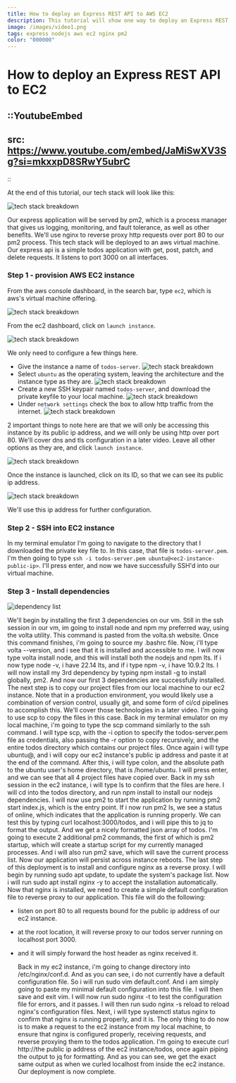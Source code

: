 ```yaml
---
title: How to deploy an Express REST API to AWS EC2
description: This tutorial will show one way to deploy an Express REST API to an EC2 instance using Nginx as a reverse proxy.
image: /images/video1.png
tags: express nodejs aws ec2 nginx pm2
color: "000000"
---
```


# How to deploy an Express REST API to EC2

::YoutubeEmbed
---
src: https://www.youtube.com/embed/JaMiSwXV3Sg?si=mkxxpD8SRwY5ubrC
---
::

At the end of this tutorial, our tech stack will look like this:

![tech stack breakdown](/images/express-pm2-nginx-ec2/tech-stack.png)

Our express application will be served by pm2, which is a process manager that gives us logging, monitoring, and fault tolerance, as well as other benefits.
We'll use nginx to reverse proxy http requests over port 80 to our pm2 process.
This tech stack will be deployed to an aws virtual machine.
Our express api is a simple todos application with get, post, patch, and delete requests.
It listens to port 3000 on all interfaces.

### Step 1 - provision AWS EC2 instance

From the aws console dashboard, in the search bar, type `ec2`, which is aws's virtual machine offering.

![tech stack breakdown](/images/express-pm2-nginx-ec2/aws-search-ec2.png)

From the ec2 dashboard, click on `launch instance`.

![tech stack breakdown](/images/express-pm2-nginx-ec2/luanch-instance.png)

We only need to configure a few things here.

- Give the instance a name of `todos-server`.
![tech stack breakdown](/images/express-pm2-nginx-ec2/ec2-name.png)
- Select `ubuntu` as the operating system, leaving the architecture and the instance type as they are.
![tech stack breakdown](/images/express-pm2-nginx-ec2/ec2-os.png)
- Create a new SSH keypair named `todos-server`, and download the private keyfile to your local machine.
![tech stack breakdown](/images/express-pm2-nginx-ec2/ec2-keypair.png)
- Under `network settings` check the box to allow http traffic from the internet.
![tech stack breakdown](/images/express-pm2-nginx-ec2/ec2-http.png)

2 important things to note here are that we will only be accessing this instance by its public ip address, and we will only be using http over port 80.
We'll cover dns and tls configuration in a later video.
Leave all other options as they are, and click `launch instance`.

![tech stack breakdown](/images/express-pm2-nginx-ec2/ec2-launch.png)

Once the instance is launched, click on its ID, so that we can see its public ip address.

![tech stack breakdown](/images/express-pm2-nginx-ec2/ec2-ip.png)

We'll use this ip address for further configuration.

### Step 2 - SSH into EC2 instance

In my terminal emulator I'm going to navigate to the directory that I downloaded the private key file to.
In this case, that file is `todos-server.pem`.
I'm then going to type `ssh -i todos-server.pem ubuntu@<ec2-instance-public-ip>`.
I'll press enter, and now we have successfully SSH'd into our virtual machine.

### Step 3 - Install dependencies

![dependency list](/images/express-pm2-nginx-ec2/dependencies.png)

We'll begin by installing the first 3 dependencies on our vm.
Still in the ssh session in our vm, im going to install node and npm my preferred way, using the volta utility.
This command is pasted from the volta.sh website.
Once this command finishes, i'm going to source my .bashrc file.
Now, i'll type volta --version, and i see that it is installed and accessible to me.
I will now type volta install node, and this will install both the nodejs and npm lts.
If i now type node -v, i have 22.14 lts, and if i type npm -v, i have 10.9.2 lts.
I will now install my 3rd dependency by typing npm install -g to install globally, pm2.
And now our first 3 dependencies are successfully installed.
The next step is to copy our project files from our local machine to our ec2 instance.
Note that in a production environment, you would likely use a combination of version control, usually git, and some form of ci/cd pipelines to accomplish this.
We'll cover those technologies in a later video.
I'm going to use scp to copy the files in this case.
Back in my terminal emulator on my local machine, i'm going to type the scp command similarly to the ssh command.
I will type scp, with the -i option to specify the todos-server.pem file as credentials, also passing the -r option to copy recursively, and the entire todos directory which contains our project files.
Once again i will type ubuntu@, and i will copy our ec2 instance's public ip address and paste it at the end of the command.
After this, i will type colon, and the absolute path to the ubuntu user's home directory, that is /home/ubuntu.
I will press enter, and we can see that all 4 project files have copied over.
Back in my ssh session in the ec2 instance, i will type ls to confirm that the files are here.
I will cd into the todos directory, and run npm install to install our nodejs dependencies.
I will now use pm2 to start the application by running pm2 start index.js, which is the entry point.
If i now run pm2 ls, we see a status of online, which indicates that the application is running properly.
We can test this by typing curl localhost:3000/todos, and i will pipe this to jq to format the output.
And we get a nicely formatted json array of todos.
I'm going to execute 2 additional pm2 commands, the first of which is pm2 startup, which will create a startup script for my currently managed processes.
And i will also run pm2 save, which will save the current process list.
Now our application will persist across instance reboots.
The last step of this deployment is to install and configure nginx as a reverse proxy.
I will begin by running sudo apt update, to update the system's package list.
Now i will run sudo apt install nginx -y to accept the installation automatically.
Now that nginx is installed, we need to create a simple default configuration file to reverse proxy to our application.
This file will do the following:

- listen on port 80 to all requests bound for the public ip address of our ec2 instance.
- at the root location, it will reverse proxy to our todos server running on localhost port 3000.
- and it will simply forward the host header as nginx received it.

  Back in my ec2 instance, i'm going to change directory into /etc/nginx/conf.d.
  And as you can see, i do not currently have a default configuration file.
  So i will run sudo vim default.conf.
  And i am simply going to paste my minimal default configuration into this file.
  I will then save and exit vim.
  I will now run sudo nginx -t to test the configuration file for errors, and it passes.
  I will then run sudo nginx -s reload to reload nginx's configuration files.
  Next, i will type systemctl status nginx to confirm that nginx is running properly, and it is.
  The only thing to do now is to make a request to the ec2 instance from my local machine, to ensure that nginx is configured properly, receiving requests, and reverse proxying them to the todos application.
  I'm going to execute curl http://the public ip address of the ec2 instance/todos, once again piping the output to jq for formatting.
  And as you can see, we get the exact same output as when we curled localhost from inside the ec2 instance.
  Our deployment is now complete.
